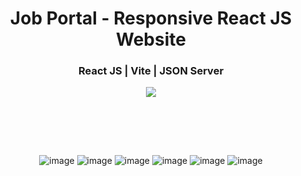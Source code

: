 <div align='center'>
  <h1>Job Portal - Responsive React JS Website</h1>
  <h3>React JS | Vite | JSON Server</h3>
  <img src='https://img.shields.io/badge/fmfahath-white?logo=github&logoColor=black'/>
  
<br><br>

<br>

![image](https://github.com/fmfahath/react-job-portal/assets/95971934/356721fb-f896-4bec-a6c6-61ef4dfd7ffe)
![image](https://github.com/fmfahath/react-job-portal/assets/95971934/cc64621d-38c6-4003-8c17-4e27c9975e9c)
![image](https://github.com/fmfahath/react-job-portal/assets/95971934/416df237-5e43-4458-803c-ce7af4a2bcf0)
![image](https://github.com/fmfahath/react-job-portal/assets/95971934/f8f29700-99bb-43f0-a3b6-f08b5c959c0f)
![image](https://github.com/fmfahath/react-job-portal/assets/95971934/16bd96f8-3747-4326-b52d-9c1a4a5a68a8)
![image](https://github.com/fmfahath/react-job-portal/assets/95971934/c22a34a3-f81a-4a6f-8db6-83f8650fdfa7)

 
</div>
